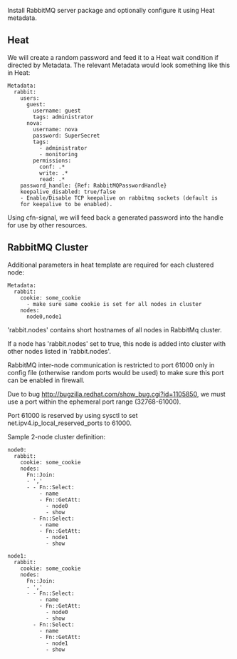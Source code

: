 Install RabbitMQ server package and optionally configure it using Heat
metadata.

Heat
----

We will create a random password and feed it to a Heat wait condition
if directed by Metadata. The relevant Metadata would look something like
this in Heat:

    Metadata:
      rabbit:
        users:
          guest:
            username: guest
            tags: administrator
          nova:
            username: nova
            password: SuperSecret
            tags: 
              - administrator
              - monitoring
            permissions:
              conf: .*
              write: .*
              read: .*
        password_handle: {Ref: RabbitMQPasswordHandle}
        keepalive_disabled: true/false
        - Enable/Disable TCP keepalive on rabbitmq sockets (default is
        for keepalive to be enabled).

Using cfn-signal, we will feed back a generated password into the handle
for use by other resources.


RabbitMQ Cluster
----------------

Additional parameters in heat template are required for each clustered node:

    Metadata:
      rabbit:
        cookie: some_cookie
          - make sure same cookie is set for all nodes in cluster
        nodes:
          node0,node1

'rabbit.nodes' contains short hostnames of all nodes in RabbitMq cluster.

If a node has 'rabbit.nodes' set to true, this node is added into
cluster with other nodes listed in 'rabbit.nodes'.

RabbitMQ inter-node communication is restricted to port 61000 only in config file
(otherwise random ports would be used) to make sure this port can be enabled in
firewall.

Due to bug http://bugzilla.redhat.com/show_bug.cgi?id=1105850, we must use a port
within the ephemeral port range (32768-61000).

Port 61000 is reserved by using sysctl to set net.ipv4.ip_local_reserved_ports
to 61000.

Sample 2-node cluster definition:

    node0:
      rabbit:
        cookie: some_cookie
        nodes:
          Fn::Join:
          - ','
          - - Fn::Select:
              - name
              - Fn::GetAtt:
                - node0
                - show
            - Fn::Select:
              - name
              - Fn::GetAtt:
                - node1
                - show

    node1:
      rabbit:
        cookie: some_cookie
        nodes:
          Fn::Join:
          - ','
          - - Fn::Select:
              - name
              - Fn::GetAtt:
                - node0
                - show
            - Fn::Select:
              - name
              - Fn::GetAtt:
                - node1
                - show
